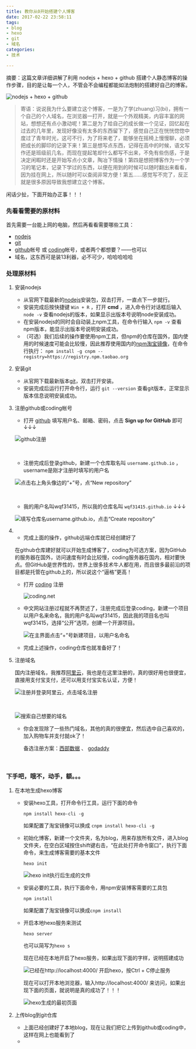 ```yaml
---
title: 教你从0开始搭建个人博客
date: 2017-02-22 23:58:11
tags:
- blog
- hexo
- git
- 域名
categories:
- 技术

---
```


摘要：这篇文章详细讲解了利用 nodejs + hexo + github 搭建个人静态博客的操作步骤，目的是让每一个人，不管会不会编程都能如法炮制的搭建好自己的博客。 

![](http://okbn8yrzu.bkt.clouddn.com/image/logo_nodejs_hexo_github.png "nodejs + hexo + github")

> 寄语：说说我为什么要建立这个博客，一是为了学(zhuang)习(bi)，拥有一个自己的个人域名，在浏览器一打开，就是一个外观精美，内容丰富的网站，想想还有点小激动呢！第二是为了给自己的成长做一个见证，回忆起在过去的几年里，发现好像没有太多的东西留下了，感觉自己正在恍恍惚惚中度过了青年时光，这可不行，为了将来老了，能够坐在摇椅上慢慢聊，必须把成长的脚印的记录下来！第三是想写点东西，记得在高中的时候，语文写作还是班级前几名，而现在提起笔却什么都写不出来，不免有些伤感，于是决定闲暇时还是开始写点小文章，陶冶下情操！第四是想把博客作为一个学习的笔记本，记录下学过的东西，以便在用到的时候可以随时翻出来看看，因为挂在网上，所以随时可以查阅非常方便！第五……感觉写不完了，反正就是很多原因导致我想建立这个博客。

闲话少扯，下面开始办正事！！！

<!-- more -->

### 先看看需要的原材料

首先需要一台能上网的电脑，然后再看看需要哪些工具：

- [nodejs](https://nodejs.org/en/)
- [git](https://git-scm.com/)
- [github](https://github.com/)帐号 或 [coding](https://coding.net/)帐号，或者两个都想要？——也可以
- 域名，这东西可是装13利器，必不可少，哈哈哈哈哈

### 处理原材料

1. 安装nodejs

   - 从官网下载最新的[nodejs](https://nodejs.org/en/)安装包，双击打开，一直点下一步就行。
   - 安装完成后按快捷键 `Win + R` ，打开 **cmd** ，进入命令行对话框后输入 `node -v` 查看nodejs的版本，如果显示出版本号说明node安装成功。
   - 在安装nodejs的同时会自动装上npm工具，在命令行输入 `npm -v` 查看npm版本，能显示出版本号说明安装成功。
   - （可选）我们后续的操作要使用npm工具，但npm的仓库在国外，国内使用的时候速度可能会比较慢，因此推荐使用国内的[npm淘宝镜像](http://npm.taobao.org/)，在命令行执行：
     `npm install -g cnpm --registry=https://registry.npm.taobao.org` 



2. 安装git

   - 从官网下载最新版本[git](https://git-scm.com/)，双击打开安装。
   - 安装完成后运行打开命令行，运行 `git --version` 查看git版本，正常显示版本信息说明安装成功。



3. 注册github或coding帐号

   - 打开 [github](https://github.com/) 填写用户名、邮箱、密码，点击 **Sign up for GitHub** 即可 ↓↓↓

   ![](http://okbn8yrzu.bkt.clouddn.com/image/sign_up_for_github.png "github注册") 

   ​

   - 注册完成后登录github，新建一个仓库取名叫 `username.github.io` ，username是刚才注册时填写的用户名

   ![](http://okbn8yrzu.bkt.clouddn.com/image/github_create_repository_1.png "点击右上角头像边的“+”号，点“New repository”") 


   ​

   - 我的用户名叫wqf31415，所以我的仓库名叫 `wqf31415.github.io`  ↓↓↓

   ![](http://okbn8yrzu.bkt.clouddn.com/image/github_create_repository_2.png "填写仓库名username.github.io，点击“Create repository”")  

4. - 完成上面的操作，github远端仓库就已经创建好了

   在github仓库建好就可以开始生成博客了，coding为可选方案，因为GitHub的服务器在国外，访问速度有时会比较慢，coding服务器在国内，相对要快点。但GitHub是世界性的，世界上很多技术牛人都在用，而且很多最前沿的项目都是托管在github上的，所以说这个“逼格”更高！

   - 打开 [coding](https://coding.net/) 注册

     ![](http://okbn8yrzu.bkt.clouddn.com/image/coding_index.png "coding.net")

     

   - 中文网站注册过程就不再赘述了，注册完成后登录coding，新建一个项目以用户名来命名，我的用户名叫wqf31415，因此我的项目名也叫wqf31415，选择“公开”选项，创建一个开源项目。

     ![](http://okbn8yrzu.bkt.clouddn.com/image/coding_create_project.png "在主界面点击“+”号新建项目，以用户名命名")

   - 完成上述操作，coding仓库也就准备好了！



4.    注册域名

      国内注册域名，我推荐[阿里云](https://www.aliyun.com/)，我也是在这里注册的，真的很好用也很便宜，直接用支付宝支付，还可以用支付宝实名认证，方便！

      ![](http://okbn8yrzu.bkt.clouddn.com/image/aliyun.png "注册并登录阿里云，点击域名注册") 

      ​

      ![](http://okbn8yrzu.bkt.clouddn.com/image/aliyun_domain_search_1.png "搜索自己想要的域名")


      - 你会发现除了一些热门域名，其他的真的很便宜，然后选中自己喜欢的，加入购物车并支付就ok了！   

        备选注册方案：[西部数据](https://sg.godaddy.com/zh/) 、 [godaddy](https://sg.godaddy.com/zh/) 

        ​

### 下手吧，哦不，动手，额。。。

1. 在本地生成hexo博客

   - 安装hexo工具，打开命令行工具，运行下面的命令

     `npm install hexo-cli -g`

     如果配置了淘宝镜像可以换成 `cnpm install hexo-cli -g`

   - 初始化博客，新建一个文件夹，名为blog，用来存放所有文件，进入blog文件夹，在空白区域按住shift键右击，“在此处打开命令窗口”，执行下面命令，来生成博客需要的基本文件

     `hexo init`

     ![](http://okbn8yrzu.bkt.clouddn.com/image/hexo_init_files.png "hexo init执行后生成的文件") 

   - 安装必要的工具，执行下面命令，用npm安装博客需要的工具包

     `npm install`

     如果配置了淘宝镜像可以换成`cnpm install`

   - 开启本地hexo服务来测试

     `hexo server`

     也可以简写为`hexo s`

     现在已经在本地开启了hexo服务，如果出现下面的字样，说明搭建成功

     ![](http://okbn8yrzu.bkt.clouddn.com/image/hexo_server_success.png "已经在http://localhost:4000/ 开启hexo，按Ctrl + C停止服务") 

     现在可以打开本地浏览器，输入http://localhost:4000/ 来访问，如果出现下面的页面，就说明是真的成功了！！！

     ![](http://okbn8yrzu.bkt.clouddn.com/image/hexo_firstPage.png "hexo生成的最初页面") 



2. 上传blog到git仓库
   - 上面已经创建好了本地blog，现在让我们把它上传到github或coding中，这样在网上也能看到了
   - ​